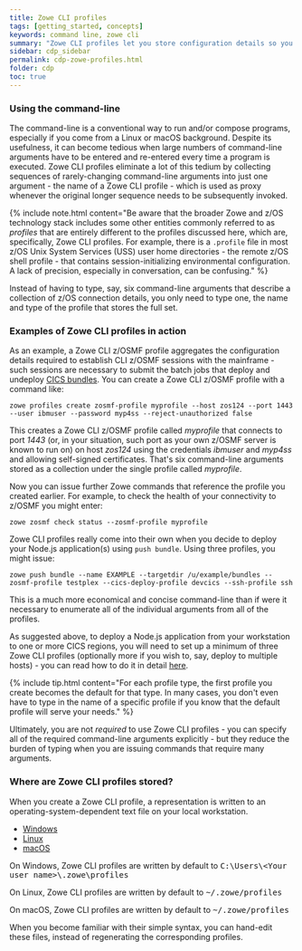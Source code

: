 ```yaml
---
title: Zowe CLI profiles
tags: [getting_started, concepts]
keywords: command line, zowe cli
summary: "Zowe CLI profiles let you store configuration details so you don't have to repeat them every time you use a Zowe CLI command."
sidebar: cdp_sidebar
permalink: cdp-zowe-profiles.html
folder: cdp
toc: true
---
```


### Using the command-line
The command-line is a conventional way to run and/or compose programs, especially if you come from a Linux or macOS background. Despite its usefulness, it can become tedious when large numbers of command-line arguments have to be entered and re-entered every time a program is executed. Zowe CLI profiles eliminate a lot of this tedium by collecting sequences of rarely-changing command-line arguments into just one argument - the name of a Zowe CLI profile - which is used as proxy whenever the original longer sequence needs to be subsequently invoked. 

{% include note.html content="Be aware that the broader Zowe and z/OS technology stack includes some other entities commonly referred to as <i>profiles</i> that are entirely different to the profiles discussed here, which are, specifically, Zowe CLI profiles. For example, there is a ```.profile``` file in most z/OS Unix System Services (USS) user home directories - the remote z/OS shell profile - that contains session-initializing environmental configuration. A lack of precision, especially in conversation, can be confusing." %}

Instead of having to type, say, six command-line arguments that describe a collection of z/OS connection details, you only need to type one, the name and type of the profile that stores the full set. 

### Examples of Zowe CLI profiles in action
As an example, a Zowe CLI z/OSMF profile aggregates the configuration details required to establish CLI z/OSMF sessions with the mainframe - such sessions are necessary to submit the batch jobs that deploy and undeploy [CICS bundles](cdp-cics-bundles.md). You can create a Zowe CLI z/OSMF profile with a command like:

```
zowe profiles create zosmf-profile myprofile --host zos124 --port 1443 --user ibmuser --password myp4ss --reject-unauthorized false
```
This creates a Zowe CLI z/OSMF profile called *myprofile* that connects to port *1443* (or, in your situation, such port as your own z/OSMF server is known to run on) on host *zos124* using the credentials *ibmuser* and *myp4ss* and allowing self-signed certificates. That's six command-line arguments stored as a collection under the single profile called *myprofile*.

Now you can issue further Zowe commands that reference the profile you created earlier. For example, to check the health of your connectivity to z/OSMF you might enter:

```
zowe zosmf check status --zosmf-profile myprofile
```
Zowe CLI profiles really come into their own when you decide to deploy your Node.js application(s) using `push bundle`. Using three profiles, you might issue:
```
zowe push bundle --name EXAMPLE --targetdir /u/example/bundles --zosmf-profile testplex --cics-deploy-profile devcics --ssh-profile ssh
```
This is a much more economical and concise command-line than if were it necessary to enumerate all of the individual arguments from all of the profiles.

As suggested above, to deploy a Node.js application from your workstation to one or more CICS regions, you will need to set up a minimum of three Zowe CLI profiles (optionally more if you wish to, say, deploy to multiple hosts) - you can read how to do it in detail [here](cdp-Create-Zowe-CLI-profiles).

{% include tip.html content="For each profile type, the first profile you create becomes the default for that type. In many cases, you don't even have to type in the name of a specific profile if you know that the default profile will serve your needs." %}

Ultimately, you are not *required* to use Zowe CLI profiles - you can specify all of the required command-line arguments explicitly - but they reduce the burden of typing when you are issuing commands that require many arguments.

### Where are Zowe CLI profiles stored?
When you create a Zowe CLI profile, a representation is written to an operating-system-dependent text file on your local workstation.
<ul id="profileTabs" class="nav nav-tabs">
    <li class="active"><a href="#windows" data-toggle="tab">Windows</a></li>
    <li><a href="#linux" data-toggle="tab">Linux</a></li>
    <li><a href="#macos" data-toggle="tab">macOS</a></li>
</ul>
  <div class="tab-content">
<div role="tabpanel" class="tab-pane active" id="windows">
<p>On Windows, Zowe CLI profiles are written by default to <tt>C:\Users\&lt;Your user name&gt;\.zowe\profiles</tt></p>
</div>

<div role="tabpanel" class="tab-pane" id="linux">
    <p>On Linux, Zowe CLI profiles are written by default to <tt>~/.zowe/profiles</tt></p></div>

<div role="tabpanel" class="tab-pane" id="macos">
    <p>On macOS, Zowe CLI profiles are written by default to <tt>~/.zowe/profiles</tt></p>
</div>
</div>
When you become familiar with their simple syntax, you can hand-edit these files, instead of regenerating the corresponding profiles.
